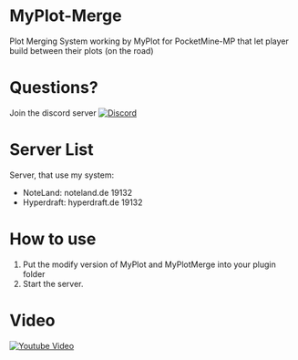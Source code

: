 # MyPlot-Merge
Plot Merging System working by MyPlot for PocketMine-MP that let player build between their plots (on the road)

# Questions?
Join the discord server
[![Discord](https://img.shields.io/badge/chat-on%20discord-7289da.svg)](https://discord.gg/FqawGaY)

# Server List
Server, that use my system:
- NoteLand: noteland.de 19132
- Hyperdraft: hyperdraft.de 19132

# How to use
1. Put the modify version of MyPlot and MyPlotMerge into your plugin folder
2. Start the server.

# Video
[![Youtube Video](thumbnail.jpg)](https://youtu.be/9v4E2d-L3KU)
